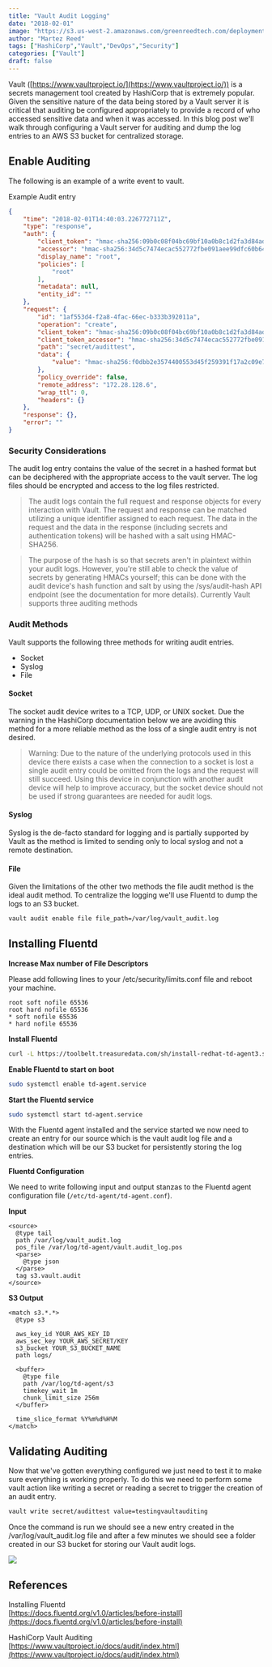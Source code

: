 ```yaml
---
title: "Vault Audit Logging"
date: "2018-02-01"
image: "https://s3.us-west-2.amazonaws.com/greenreedtech.com/deployment-pipeline-chaos-engineering-with-stackstorm-and-chaostoolkit/chaos_update.png"
author: "Martez Reed"
tags: ["HashiCorp","Vault","DevOps","Security"]
categories: ["Vault"]
draft: false
---
```


Vault ([https://www.vaultproject.io/](https://www.vaultproject.io/)) is a secrets management tool created by HashiCorp that is extremely popular. Given the sensitive nature of the data being stored by a Vault server it is critical that auditing be configured appropriately to provide a record of who accessed sensitive data and when it was accessed. In this blog post we'll walk through configuring a Vault server for auditing and dump the log entries to an AWS S3 bucket for centralized storage.

## Enable Auditing

The following is an example of a write event to vault.

Example Audit entry

```json
{
    "time": "2018-02-01T14:40:03.226772711Z",
    "type": "response",
    "auth": {
        "client_token": "hmac-sha256:09b0c08f04bc69bf10a0b8c1d2fa3d84ad4efc470d4f3125950cb5979e606843",
        "accessor": "hmac-sha256:34d5c7474ecac552772fbe091aee99dfc60b6461d42504a117b09928552cfad8",
        "display_name": "root",
        "policies": [
            "root"
        ],
        "metadata": null,
        "entity_id": ""
    },
    "request": {
        "id": "1af553d4-f2a8-4fac-66ec-b333b392011a",
        "operation": "create",
        "client_token": "hmac-sha256:09b0c08f04bc69bf10a0b8c1d2fa3d84ad4efc470d4f3125950cb5979e606843",
        "client_token_accessor": "hmac-sha256:34d5c7474ecac552772fbe091aee99dfc60b6461d42504a117b09928552cfad8",
        "path": "secret/audittest",
        "data": {
            "value": "hmac-sha256:f0dbb2e3574400553d45f259391f17a2c09e7845deb310faf3151ea2527e6c51"
        },
        "policy_override": false,
        "remote_address": "172.28.128.6",
        "wrap_ttl": 0,
        "headers": {}
    },
    "response": {},
    "error": ""
}
```

### Security Considerations

The audit log entry contains the value of the secret in a hashed format but can be deciphered with the appropriate access to the vault server. The log files should be encrypted and access to the log files restricted.

> The audit logs contain the full request and response objects for every interaction with Vault. The request and response can be matched utilizing a unique identifier assigned to each request. The data in the request and the data in the response (including secrets and authentication tokens) will be hashed with a salt using HMAC-SHA256.

> The purpose of the hash is so that secrets aren't in plaintext within your audit logs. However, you're still able to check the value of secrets by generating HMACs yourself; this can be done with the audit device's hash function and salt by using the /sys/audit-hash API endpoint (see the documentation for more details). Currently Vault supports three auditing methods

### Audit Methods

Vault supports the following three methods for writing audit entries.

- Socket
- Syslog
- File

#### Socket

The socket audit device writes to a TCP, UDP, or UNIX socket. Due the warning in the HashiCorp documentation below we are avoiding this method for a more reliable method as the loss of a single audit entry is not desired.

> Warning: Due to the nature of the underlying protocols used in this device there exists a case when the connection to a socket is lost a single audit entry could be omitted from the logs and the request will still succeed. Using this device in conjunction with another audit device will help to improve accuracy, but the socket device should not be used if strong guarantees are needed for audit logs.

#### Syslog

Syslog is the de-facto standard for logging and is partially supported by Vault as the method is limited to sending only to local syslog and not a remote destination.

#### File

Given the limitations of the other two methods the file audit method is the ideal audit method. To centralize the logging we'll use Fluentd to dump the logs to an S3 bucket.

```bash
vault audit enable file file_path=/var/log/vault_audit.log  
```

## Installing Fluentd

**Increase Max number of File Descriptors**

Please add following lines to your /etc/security/limits.conf file and reboot your machine.

```
root soft nofile 65536  
root hard nofile 65536  
* soft nofile 65536   
* hard nofile 65536
```

**Install Fluentd**

```bash
curl -L https://toolbelt.treasuredata.com/sh/install-redhat-td-agent3.sh | sh  
```

**Enable Fluentd to start on boot**

```bash
sudo systemctl enable td-agent.service  
```

**Start the Fluentd service**

```bash
sudo systemctl start td-agent.service  
```

With the Fluentd agent installed and the service started we now need to create an entry for our source which is the vault audit log file and a destination which will be our S3 bucket for persistently storing the log entries.

**Fluentd Configuration**

We need to write following input and output stanzas to the Fluentd agent configuration file (`/etc/td-agent/td-agent.conf`).

**Input**

```
<source>  
  @type tail
  path /var/log/vault_audit.log
  pos_file /var/log/td-agent/vault.audit_log.pos
  <parse>
    @type json
  </parse>
  tag s3.vault.audit
</source>  
```

**S3 Output**

```
<match s3.*.*>  
  @type s3

  aws_key_id YOUR_AWS_KEY_ID
  aws_sec_key YOUR_AWS_SECRET/KEY
  s3_bucket YOUR_S3_BUCKET_NAME
  path logs/

  <buffer>
    @type file
    path /var/log/td-agent/s3
    timekey_wait 1m
    chunk_limit_size 256m
  </buffer>

  time_slice_format %Y%m%d%H%M
</match>  
```

## Validating Auditing

Now that we've gotten everything configured we just need to test it to make sure everything is working properly. To do this we need to perform some vault action like writing a secret or reading a secret to trigger the creation of an audit entry.

```bash
vault write secret/audittest value=testingvaultauditing  
```

Once the command is run we should see a new entry created in the /var/log/vault_audit.log file and after a few minutes we should see a folder created in our S3 bucket for storing our Vault audit logs.

![](images/vault_audit_logging_2.png)

## References

Installing Fluentd  
[https://docs.fluentd.org/v1.0/articles/before-install](https://docs.fluentd.org/v1.0/articles/before-install)

HashiCorp Vault Auditing  
[https://www.vaultproject.io/docs/audit/index.html](https://www.vaultproject.io/docs/audit/index.html)
